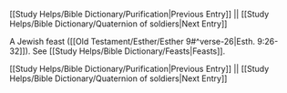 [[Study Helps/Bible Dictionary/Purification|Previous Entry]]  ||  [[Study Helps/Bible Dictionary/Quaternion of soldiers|Next Entry]]

 A Jewish feast ([[Old Testament/Esther/Esther 9#^verse-26|Esth. 9:26-32]]). See [[Study Helps/Bible Dictionary/Feasts|Feasts]].

[[Study Helps/Bible Dictionary/Purification|Previous Entry]]  ||  [[Study Helps/Bible Dictionary/Quaternion of soldiers|Next Entry]]